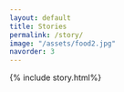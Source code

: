 ```yaml
---
layout: default
title: Stories
permalink: /story/
image: "/assets/food2.jpg"
navorder: 3
---
```

{% include story.html%}